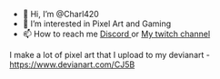 - 👋 Hi, I’m @Charl420
- 👀 I’m interested in Pixel Art and Gaming
- 📫 How to reach me <a href="discord.gg/QRQU6YQzsm"> Discord </a> or <a href="twitch.tv/omega_CJ"> My twitch channel </a>

I make a lot of pixel art that I upload to my devianart - https://www.devianart.com/CJ5B
